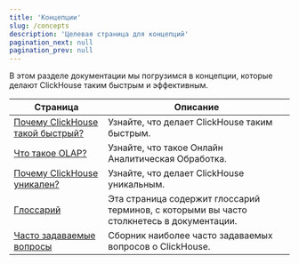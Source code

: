 ```yaml
---
title: 'Концепции'
slug: /concepts
description: 'Целевая страница для концепций'
pagination_next: null
pagination_prev: null
---
```


В этом разделе документации мы погрузимся в концепции, которые делают ClickHouse таким быстрым и эффективным.

| Страница                                                         | Описание                                                                               |
|------------------------------------------------------------------|----------------------------------------------------------------------------------------|
| [Почему ClickHouse такой быстрый?](./why-clickhouse-is-so-fast.md) | Узнайте, что делает ClickHouse таким быстрым.                                          |
| [Что такое OLAP?](./olap.md)                                     | Узнайте, что такое Онлайн Аналитическая Обработка.                                     |
| [Почему ClickHouse уникален?](../about-us/distinctive-features.md) | Узнайте, что делает ClickHouse уникальным.                                            |
| [Глоссарий](./glossary.md)                                       | Эта страница содержит глоссарий терминов, с которыми вы часто столкнетесь в документации. |
| [Часто задаваемые вопросы](../faq/index.md)                      | Сборник наиболее часто задаваемых вопросов о ClickHouse.                              |
